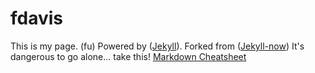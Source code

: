 # fdavis

This is my page. (fu)
Powered by ([Jekyll](https://github.com/jekyll/jekyll)).
Forked from ([Jekyll-now](https://github.com/barryclark/jekyll-now))
It's dangerous to go alone... take this! [Markdown Cheatsheet](http://www.jekyllnow.com/Markdown-Style-Guide/)
